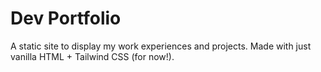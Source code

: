 # Dev Portfolio

A static site to display my work experiences and projects. Made with just vanilla HTML + Tailwind CSS (for now!).
